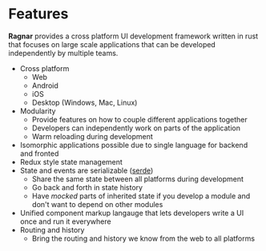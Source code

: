 # Features

**Ragnar** provides a cross platform UI development framework written in rust that focuses on large scale applications
that can be developed independently by multiple teams.

* Cross platform
    * Web
    * Android
    * iOS
    * Desktop (Windows, Mac, Linux)
* Modularity
    * Provide features on how to couple different applications together
    * Developers can independently work on parts of the application
    * Warm reloading during development
* Isomorphic applications possible due to single language for backend and fronted
* Redux style state management
* State and events are serializable ([serde](https://serde.rs/))
    * Share the same state between all platforms during development
    * Go back and forth in state history
    * Have *mocked* parts of inherited state if you develop a module and don't want to depend on other modules
* Unified component markup langauge that lets developers write a UI once and run it everywhere
* Routing and history
    * Bring the routing and history we know from the web to all platforms